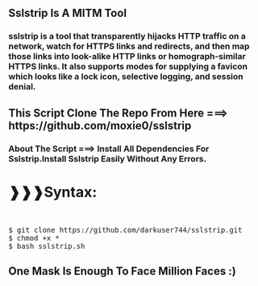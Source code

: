 <h2>Sslstrip Is A MITM Tool</h2><h3>sslstrip is a tool that transparently hijacks HTTP traffic on a network, watch for HTTPS links and redirects, and then map those links into look-alike HTTP links or homograph-similar HTTPS links. It also supports modes for supplying a favicon which looks like a lock icon, selective logging, and session denial.</h3><h2>This Script Clone The Repo From Here ===> https://github.com/moxie0/sslstrip</h2>
<h3>About The Script ===> Install All Dependencies For Sslstrip.Install Sslstrip Easily Without Any Errors.</h3>
<h1>❱❱❱Syntax:</h1><br>
<div class="highlight highlight-source-shell"><pre>$ git clone https://github.com/darkuser744/sslstrip.git <br>$ chmod +x * <br>$ bash sslstrip.sh</pre></div>
<h2>One Mask Is Enough To Face Million Faces :)</h2>
